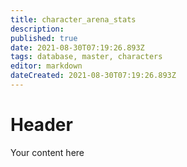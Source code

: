 ```yaml
---
title: character_arena_stats
description: 
published: true
date: 2021-08-30T07:19:26.893Z
tags: database, master, characters
editor: markdown
dateCreated: 2021-08-30T07:19:26.893Z
---
```


# Header
Your content here